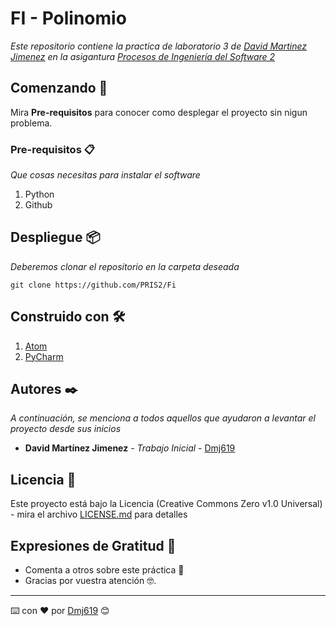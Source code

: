 # FI - Polinomio 

_Este repositorio contiene la practica de laboratorio 3 de [David Martinez Jimenez](https://github.com/dmj619) en la asigantura [Procesos de Ingeniería del Software 2](https://www.ual.es/estudios/grados/presentacion/plandeestudios/asignatura/4015/40154308)_

## Comenzando 🚀


Mira **Pre-requisitos** para conocer como desplegar el proyecto sin nigun problema.


### Pre-requisitos 📋

_Que cosas necesitas para instalar el software_

1. Python
2. Github

## Despliegue 📦

_Deberemos clonar el repositorio en la carpeta deseada_
```
git clone https://github.com/PRIS2/Fi
```

## Construido con 🛠️

1. [Atom](https://atom.io/)
2. [PyCharm](https://www.jetbrains.com/es-es/pycharm/)

## Autores ✒️

_A continuación, se menciona a todos aquellos que ayudaron a levantar el proyecto desde sus inicios_

* **David Martínez Jimenez** - *Trabajo Inicial* - [Dmj619](https://github.com/dmj619)


## Licencia 📄

Este proyecto está bajo la Licencia (Creative Commons Zero v1.0 Universal) - mira el archivo [LICENSE.md](LICENSE) para detalles

## Expresiones de Gratitud 🎁

* Comenta a otros sobre este práctica 📢
* Gracias por vuestra atención 🤓.



---
⌨️ con ❤️ por [Dmj619](https://github.com/dmj619) 😊
